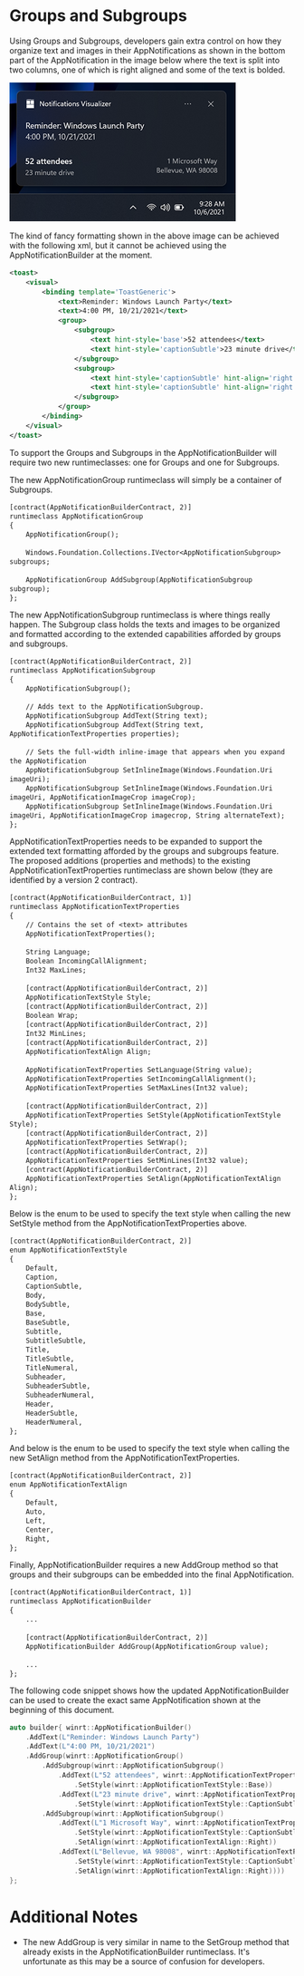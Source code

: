 # Groups and Subgroups

Using Groups and Subgroups, developers gain extra control on how they organize text and images in their AppNotifications as shown in the bottom part of the AppNotification in the image below where the text is split into two columns, one of which is right aligned and some of the text is bolded.

![AppNotification Group and Subgroup Example](toast-content-columns.png)

The kind of fancy formatting shown in the above image can be achieved with the following xml, but it cannot be achieved using the AppNotificationBuilder at the moment.

```xml
<toast>
    <visual>
        <binding template='ToastGeneric'>
            <text>Reminder: Windows Launch Party</text>
            <text>4:00 PM, 10/21/2021</text>
            <group>
                <subgroup>
                    <text hint-style='base'>52 attendees</text>
                    <text hint-style='captionSubtle'>23 minute drive</text>
                </subgroup>
                <subgroup>
                    <text hint-style='captionSubtle' hint-align='right'>1 Microsoft Way</text>
                    <text hint-style='captionSubtle' hint-align='right'>Bellevue, WA 98008</text>
                </subgroup>
            </group>
        </binding>
    </visual>
</toast>
```

To support the Groups and Subgroups in the AppNotificationBuilder will require two new runtimeclasses: one for Groups and one for Subgroups.

The new AppNotificationGroup runtimeclass will simply be a container of Subgroups.

```idl
[contract(AppNotificationBuilderContract, 2)]
runtimeclass AppNotificationGroup
{
    AppNotificationGroup();

    Windows.Foundation.Collections.IVector<AppNotificationSubgroup> subgroups;

    AppNotificationGroup AddSubgroup(AppNotificationSubgroup subgroup);
};
```

The new AppNotificationSubgroup runtimeclass is where things really happen. The Subgroup class holds the texts and images to be organized and formatted according to the extended capabilities afforded by groups and subgroups.

```idl
[contract(AppNotificationBuilderContract, 2)]
runtimeclass AppNotificationSubgroup
{
    AppNotificationSubgroup();

    // Adds text to the AppNotificationSubgroup.
    AppNotificationSubgroup AddText(String text);
    AppNotificationSubgroup AddText(String text, AppNotificationTextProperties properties);

    // Sets the full-width inline-image that appears when you expand the AppNotification
    AppNotificationSubgroup SetInlineImage(Windows.Foundation.Uri imageUri);
    AppNotificationSubgroup SetInlineImage(Windows.Foundation.Uri imageUri, AppNotificationImageCrop imageCrop);
    AppNotificationSubgroup SetInlineImage(Windows.Foundation.Uri imageUri, AppNotificationImageCrop imagecrop, String alternateText);
};
```

AppNotificationTextProperties needs to be expanded to support the extended text formatting afforded by the groups and subgroups feature. The proposed additions (properties and methods) to the existing AppNotificationTextProperties runtimeclass are shown below (they are identified by a version 2 contract).

```idl
[contract(AppNotificationBuilderContract, 1)]
runtimeclass AppNotificationTextProperties
{
    // Contains the set of <text> attributes
    AppNotificationTextProperties();

    String Language;
    Boolean IncomingCallAlignment;
    Int32 MaxLines;

    [contract(AppNotificationBuilderContract, 2)]
    AppNotificationTextStyle Style;
    [contract(AppNotificationBuilderContract, 2)]
    Boolean Wrap;
    [contract(AppNotificationBuilderContract, 2)]
    Int32 MinLines;
    [contract(AppNotificationBuilderContract, 2)]
    AppNotificationTextAlign Align;

    AppNotificationTextProperties SetLanguage(String value);
    AppNotificationTextProperties SetIncomingCallAlignment();
    AppNotificationTextProperties SetMaxLines(Int32 value);

    [contract(AppNotificationBuilderContract, 2)]
    AppNotificationTextProperties SetStyle(AppNotificationTextStyle Style);
    [contract(AppNotificationBuilderContract, 2)]
    AppNotificationTextProperties SetWrap();
    [contract(AppNotificationBuilderContract, 2)]
    AppNotificationTextProperties SetMinLines(Int32 value);
    [contract(AppNotificationBuilderContract, 2)]
    AppNotificationTextProperties SetAlign(AppNotificationTextAlign Align);
};
```

Below is the enum to be used to specify the text style when calling the new SetStyle method from the AppNotificationTextProperties above.

```idl
[contract(AppNotificationBuilderContract, 2)]
enum AppNotificationTextStyle
{
    Default,
    Caption,
    CaptionSubtle,
    Body,
    BodySubtle,
    Base,
    BaseSubtle,
    Subtitle,
    SubtitleSubtle,
    Title,
    TitleSubtle,
    TitleNumeral,
    Subheader,
    SubheaderSubtle,
    SubheaderNumeral,
    Header,
    HeaderSubtle,
    HeaderNumeral,
};
```

And below is the enum to be used to specify the text style when calling the new SetAlign method from the AppNotificationTextProperties.

```idl
[contract(AppNotificationBuilderContract, 2)]
enum AppNotificationTextAlign
{
    Default,
    Auto,
    Left,
    Center,
    Right,
};
```

Finally, AppNotificationBuilder requires a new AddGroup method so that groups and their subgroups can be embedded into the final AppNotification.

```idl
[contract(AppNotificationBuilderContract, 1)]
runtimeclass AppNotificationBuilder
{
    ...

    [contract(AppNotificationBuilderContract, 2)]
    AppNotificationBuilder AddGroup(AppNotificationGroup value);

    ...
};
```

The following code snippet shows how the updated AppNotificationBuilder can be used to create the exact same AppNotification shown at the beginning of this document.

```c++
auto builder{ winrt::AppNotificationBuilder()
    .AddText(L"Reminder: Windows Launch Party")
    .AddText(L"4:00 PM, 10/21/2021")
    .AddGroup(winrt::AppNotificationGroup()
        .AddSubgroup(winrt::AppNotificationSubgroup()
            .AddText(L"52 attendees", winrt::AppNotificationTextProperties()
                .SetStyle(winrt::AppNotificationTextStyle::Base))
            .AddText(L"23 minute drive", winrt::AppNotificationTextProperties()
                .SetStyle(winrt::AppNotificationTextStyle::CaptionSubtle)))
        .AddSubgroup(winrt::AppNotificationSubgroup()
            .AddText(L"1 Microsoft Way", winrt::AppNotificationTextProperties()
                .SetStyle(winrt::AppNotificationTextStyle::CaptionSubtle)
                .SetAlign(winrt::AppNotificationTextAlign::Right))
            .AddText(L"Bellevue, WA 98008", winrt::AppNotificationTextProperties()
                .SetStyle(winrt::AppNotificationTextStyle::CaptionSubtle)
                .SetAlign(winrt::AppNotificationTextAlign::Right))))
};
```

# Additional Notes
* The new AddGroup is very similar in name to the SetGroup method that already exists in the AppNotificationBuilder runtimeclass. It's unfortunate as this may be a source of confusion for developers.
